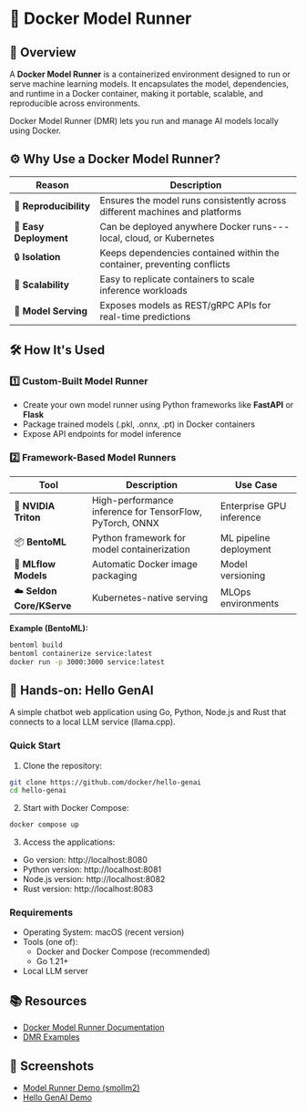 # 🧠 Docker Model Runner

## 📘 Overview
A **Docker Model Runner** is a containerized environment designed to run or serve machine learning models. It encapsulates the model, dependencies, and runtime in a Docker container, making it portable, scalable, and reproducible across environments.

Docker Model Runner (DMR) lets you run and manage AI models locally using Docker.

## ⚙️ Why Use a Docker Model Runner?

| Reason | Description |
|--------|-------------|
| 🧩 **Reproducibility** | Ensures the model runs consistently across different machines and platforms |
| 🚀 **Easy Deployment** | Can be deployed anywhere Docker runs---local, cloud, or Kubernetes |
| 🔒 **Isolation** | Keeps dependencies contained within the container, preventing conflicts |
| 🔁 **Scalability** | Easy to replicate containers to scale inference workloads |
| 🧠 **Model Serving** | Exposes models as REST/gRPC APIs for real-time predictions |

## 🛠️ How It's Used

### 1️⃣ Custom-Built Model Runner
- Create your own model runner using Python frameworks like **FastAPI** or **Flask**
- Package trained models (.pkl, .onnx, .pt) in Docker containers
- Expose API endpoints for model inference

### 2️⃣ Framework-Based Model Runners

| Tool | Description | Use Case |
|------|-------------|----------|
| 🧩 **NVIDIA Triton** | High-performance inference for TensorFlow, PyTorch, ONNX | Enterprise GPU inference |
| 📦 **BentoML** | Python framework for model containerization | ML pipeline deployment |
| 🔁 **MLflow Models** | Automatic Docker image packaging | Model versioning |
| ☁️ **Seldon Core/KServe** | Kubernetes-native serving | MLOps environments |

**Example (BentoML):**
```bash
bentoml build
bentoml containerize service:latest
docker run -p 3000:3000 service:latest
```

## 👷 Hands-on: Hello GenAI

A simple chatbot web application using Go, Python, Node.js and Rust that connects to a local LLM service (llama.cpp).

### Quick Start

1. Clone the repository:
```bash
git clone https://github.com/docker/hello-genai
cd hello-genai
```

2. Start with Docker Compose:
```bash
docker compose up
```

3. Access the applications:
- Go version: http://localhost:8080
- Python version: http://localhost:8081
- Node.js version: http://localhost:8082
- Rust version: http://localhost:8083

### Requirements
- Operating System: macOS (recent version)
- Tools (one of):
  - Docker and Docker Compose (recommended)
  - Go 1.21+
- Local LLM server

## 📚 Resources
- [Docker Model Runner Documentation](https://docs.docker.com/ai/model-runner/get-started/)
- [DMR Examples](https://docs.docker.com/ai/model-runner/examples/)

## 📸 Screenshots
- [Model Runner Demo (smollm2)](./docker-model-runner-smollm2.png)
- [Hello GenAI Demo](./docker-model-runner-chatbot.png)